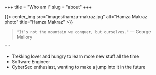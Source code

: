 +++
title = "Who am i"
slug = "about"
+++

{{< center_img src="images/hamza-makraz.jpg" alt="Hamza Makraz photo" title="Hamza Makraz" >}}

>```"It’s not the mountain we conquer, but ourselves."``` ― George Mallory

\````

- Trekking lover and hungry to learn more new stuff all the time
- Software Engineer
- CyberSec enthusiast, wanting to make a jump into it in the future
